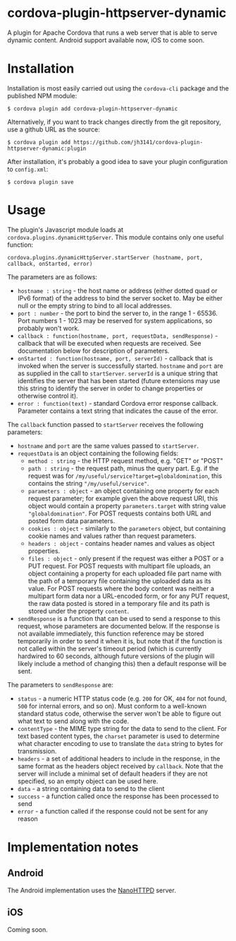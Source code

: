 # cordova-plugin-httpserver-dynamic

A plugin for Apache Cordova that runs a web server that is able to serve dynamic content.
Android support available now, iOS to come soon.

# Installation

Installation is most easily carried out using the `cordova-cli` package and the
published NPM module:

```
$ cordova plugin add cordova-plugin-httpserver-dynamic
```

Alternatively, if you want to track changes directly from the git repository, use
a github URL as the source:

```
$ cordova plugin add https://github.com/jh3141/cordova-plugin-httpserver-dynamic:plugin
```

After installation, it's probably a good idea to save your plugin configuration to
`config.xml`:

```
$ cordova plugin save
```

# Usage

The plugin's Javascript module loads at `cordova.plugins.dynamicHttpServer`.  This
module contains only one useful function:

```
cordova.plugins.dynamicHttpServer.startServer (hostname, port, callback, onStarted, error)
```
The parameters are as follows:

* `hostname : string` - the host name or address (either dotted quad or IPv6 format) of the address to
  bind the server socket to.  May be either null or the empty string to bind to all local
  addresses.
* `port : number` - the port to bind the server to, in the range 1 - 65536.  Port numbers
  1 - 1023 may be reserved for system applications, so probably won't work.
* `callback : function(hostname, port, requestData, sendResponse)` - callback that will
  be executed when requests are received.  See documentation below for description of
  parameters.
* `onStarted : function(hostname, port, serverId)` - callback that is invoked when the
  server is successfully started.  `hostname` and `port` are as supplied in the call
  to `startServer`.  `serverId` is a unique string that identifies the server that has
  been started (future extensions may use this string to identify the server in order
  to change properties or otherwise control it).
* `error : function(text)` - standard Cordova error response callback.  Parameter
  contains a text string that indicates the cause of the error.

The `callback` function passed to `startServer` receives the following parameters:

* `hostname` and `port` are the same values passed to `startServer`.
* `requestData` is an object containing the following fields:
  * `method : string` - the HTTP request method, e.g. "GET" or "POST"
  * `path : string` - the request path, minus the query part.  E.g. if the request
    was for `/my/useful/service?target=globaldomination`, this contains the
    string `"/my/useful/service"`.
  * `parameters : object` - an object containing one property for each request
    parameter; for example given the above request URI, this object would contain
    a property `parameters.target` with string value `"globaldomination"`.  For
    POST requests contains both URL and posted form data parameters.
  * `cookies : object` - similarly to the `parameters` object, but containing cookie
    names and values rather than request parameters.
  * `headers : object` - contains header names and values as object properties.
  * `files : object` - only present if the request was either a POST or a PUT
    request.  For POST requests with multipart file uploads, an object containing
    a property for each uploaded file part name with the path of a temporary file
    containing the uploaded data as its value.  For POST requests where the
    body content was neither a multipart form data nor a URL-encoded form, or for
    any PUT request, the raw data posted is stored in a temporary file and its path
    is stored under the property `content`.
* `sendResponse` is a function that can be used to send a response to this request,
  whose parameters are documented below.  If the response is not available immediately,
  this function reference may be stored temporarily in order to send it when it is, but
  note that if the function is not called within the server's timeout period (which is
  currently hardwired to 60 seconds, although future versions of the plugin will
  likely include a method of changing this) then a default response will be sent.

The parameters to `sendResponse` are:

* `status` - a numeric HTTP status code (e.g. `200` for OK, `404` for not found, `500` for
  internal errors, and so on).  Must conform to a well-known standard status code,
  otherwise the server won't be able to figure out what text to send along with the
  code.
* `contentType` - the MIME type string for the data to send to the client.  For text
  based content types, the `charset` parameter is used to determine what character encoding
  to use to translate the `data` string to bytes for transmission.
* `headers` - a set of additional headers to include in the response, in the same format
  as the headers object received by `callback`.  Note that the server will include
  a minimal set of default headers if they are not specified, so an empty object can be used
  here.
* `data` - a string containing data to send to the client
* `success` - a function called once the response has been processed to send
* `error` - a function called if the response could not be sent for any reason

# Implementation notes

## Android

The Android implementation uses the [NanoHTTPD](https://github.com/NanoHttpd/nanohttpd) server.

## iOS

Coming soon.
